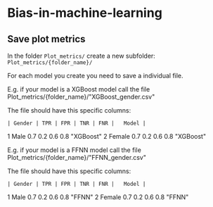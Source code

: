 # Bias-in-machine-learning

## Save plot metrics

In the folder `Plot_metrics/` create a new subfolder: `Plot_metrics/{folder_name}/`

For each model you create you need to save a individual file.

E.g. if your model is a XGBoost model call the file Plot_metrics/{folder_name}/"XGBoost_gender.csv"

The file should have this specific columns:

	| Gender | TPR | FPR | TNR | FNR |   Model |
1	   Male    0.7   0.2    0.6   0.8  "XGBoost"
2	  Female   0.7   0.2    0.6   0.8  "XGBoost"


E.g. if your model is a FFNN model call the file Plot_metrics/{folder_name}/"FFNN_gender.csv"

The file should have this specific columns:

	| Gender | TPR | FPR | TNR | FNR |   Model |
1	   Male    0.7   0.2    0.6   0.8  "FFNN"
2	  Female   0.7   0.2    0.6   0.8  "FFNN"







